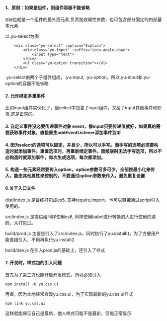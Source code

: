 #### 1、原则：如果是组件，则组件容器不能省略
`容器`也就是一个组件的最外层元素,负责接收属性参数，也可包含部分固定的内部基本元素

以.yu-select为例
```
    <div class="yu-select" :option="$option">
        <div class="yu-input" :suffix="icon-angle-down">
            <input type="text">
        </div>
        <ul class="yu-option transition"></ul>
    </div>
```
.yu-select由两个子组件组成，.yu-input, .yu-option，所以.yu-input和.yu-option的容器不能省略

#### 2. 允许绑定多重事件
比如input组件实例化了，但select中包含了input组件，又给了input其他事件和职责,这是正常的。


#### 3. 自定义事件没必要传递事件对象 event，像input只要传递值就好，如果真的需要获取事件对象，直接原生addEventListener添加事件监听

#### 4. 因为select的选项可以固定，并且少，所以可以手写。而手写的选项必须要构造时就添加事件。重置选项时，再重新绑定事件。而级联时无法手写选项，所以不必构造时就添加事件，每次生成选项，每次都添加。

#### 5. 构造一些元素经常要传入option，option参数可多可少，全部按最小化来传入，能由其他属性来控制的，不要通过option参数来传入，避免重复设置

#### 6.关于入口文件
dist/index.js 是最终打包成es5, 支持require,import。也可以直接通过script引入使用的。

src/index.js 是提供给同样使用es6, 同样使用babel进行转换的人进行使用的源码，未打包过。

build/prod.js 主要是引入了src/index.js，同时执行了yu.install()，为了方便用户能直接引入，不用再执行yu.install()


build/dev.js 在引入prod.js的基础上，还引入了样式

#### 7. 开发时，样式包的引入问题
首先为了第三方也能开启开发模式，所以必须引入
```
npm install -D yu.css.ui
```

再者，因为本地经常会改yu.css.ui，为了实现最新的yu.css.ui样式
```
npm link yu.css.ui
```
这样就能保证自己是最新，他人样式可能不是最新，但能正常显示




